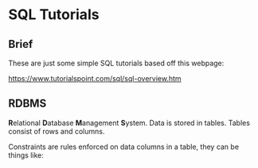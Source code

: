 # SQL Tutorials #

## Brief ##

These are just some simple SQL tutorials based off this webpage:

https://www.tutorialspoint.com/sql/sql-overview.htm

## RDBMS ##

**R**elational **D**atabase **M**anagement **S**ystem. Data is stored in tables. Tables consist of rows and columns.

Constraints are rules enforced on data columns in a table, they can be things like:


